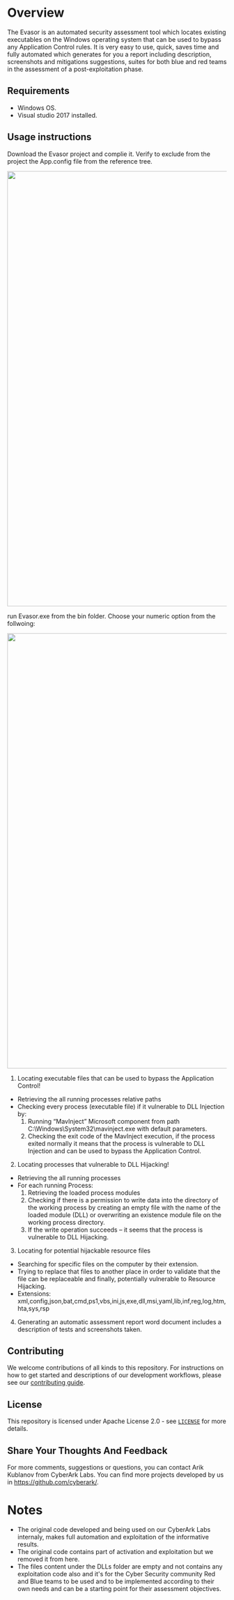 # Overview

The Evasor is an automated security assessment tool which locates  existing executables on the Windows operating system that can be used to bypass any Application Control rules.
It is very easy to use, quick, saves time and fully automated which generates for you a report including description, screenshots and mitigations suggestions, suites for both blue and red teams in the assessment of a post-exploitation phase. 

## Requirements

* Windows OS.
* Visual studio 2017 installed.

## Usage instructions

Download the Evasor project and complie it.
Verify to exclude from the project the App.config file from the reference tree.

<img src="https://github.com/cyberark/Evasor/blob/master/devenv_vTcX5EfWI2.png" width="1000">

run Evasor.exe from the bin folder.
Choose your numeric option from the follwoing:

<img src="https://github.com/cyberark/Evasor/blob/master/chrome_qd6KAL13in.png" width="1000">

1. Locating executable files that can be used to bypass the Application Control!
  *	 Retrieving the all running processes relative paths
  *	 Checking every process (executable file) if it vulnerable to DLL Injection by:
     1.	Running “MavInject” Microsoft component from path C:\Windows\System32\mavinject.exe with default parameters.
     2.	Checking the exit code of the MavInject execution, if the process exited normally it means that the process is vulnerable to DLL Injection and can be used to bypass the Application Control.
2. Locating processes that vulnerable to DLL Hijacking!
  *	 Retrieving the all running processes
  * For each running Process:
    1. Retrieving the loaded process modules
    2. Checking if there is a permission to write data into the directory of the working process by creating an empty file with the name of the loaded module (DLL) or overwriting an existence module file on the working process directory.
    3. If the write operation succeeds – it seems that the process is vulnerable to DLL Hijacking.
3.	Locating for potential hijackable resource files
  *	Searching for specific files on the computer by their extension.
  *	Trying to replace that files to another place in order to validate that the file can be replaceable and finally, potentially vulnerable to Resource Hijacking.
  *	Extensions: xml,config,json,bat,cmd,ps1,vbs,ini,js,exe,dll,msi,yaml,lib,inf,reg,log,htm,hta,sys,rsp
4.	Generating an automatic assessment report word document includes a description of tests and screenshots taken.

## Contributing

We welcome contributions of all kinds to this repository. For instructions on how to get started and descriptions
of our development workflows, please see our [contributing guide](https://github.com/cyberark/conjur-api-go/blob/master/CONTRIBUTING.md).

## License

This repository is licensed under Apache License 2.0 - see [`LICENSE`](LICENSE) for more details.

## Share Your Thoughts And Feedback

For more comments, suggestions or questions, you can contact Arik Kublanov from CyberArk Labs. You can find more projects developed by us in https://github.com/cyberark/.


# Notes
* The original code developed and being used on our CyberArk Labs internaly, makes full automation and exploitation of the informative results.
* The original code contains part of activation and exploitation but we removed it from here. 
* The files content under the DLLs folder are empty and not contains any exploitation code also and it's for the Cyber Security community Red and Blue teams to be used and to be implemented according to their own needs and can be a starting point for their assessment objectives.  
